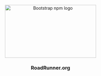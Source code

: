 <p align="center">
  <img src=".github/logo.png" width="300" height="175" alt="Bootstrap npm logo">
</p>

<h3 align="center">RoadRunner.org</h3>


